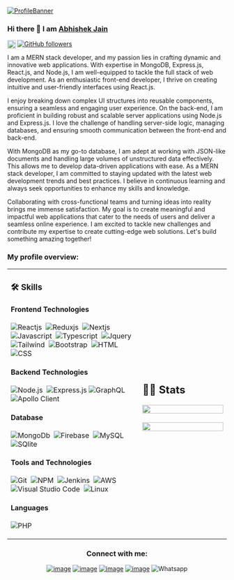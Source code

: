 [![ProfileBanner](https://media.licdn.com/dms/image/D4D16AQE24PIXJOQMuA/profile-displaybackgroundimage-shrink_350_1400/0/1688494253706?e=1701907200&v=beta&t=5tnYHgEpH4pSdaEk6DAqeEhg8DkE322bgt7PskmH3_U)](https://Davekibh.github.io)

### Hi there 👋 I am [Abhishek Jain](https://erabhishek17jain.netlify.app/)

<a href="https://www.linkedin.com/in/erabhishek17jain/">
  <img align="left" alt="Apurv's LinkdeIN" height="20px" src="https://cdn.jsdelivr.net/npm/simple-icons@v3/icons/linkedin.svg" />
</a>

[![GitHub followers](https://img.shields.io/github/followers/erabhishek17jain.svg?style=social&label=Followers)](https://github.com/erabhishek17jain?tab=followers)<br />

<div>
 <p>
I am a MERN stack developer, and my passion lies in crafting dynamic and innovative web applications. With expertise in MongoDB, Express.js, React.js, and Node.js, I am well-equipped to tackle the full stack of web development. As an enthusiastic front-end developer, I thrive on creating intuitive and user-friendly interfaces using React.js.

I enjoy breaking down complex UI structures into reusable components, ensuring a seamless and engaging user experience. On the back-end, I am proficient in building robust and scalable server applications using Node.js and Express.js. I love the challenge of handling server-side logic, managing databases, and ensuring smooth communication between the front-end and back-end.

With MongoDB as my go-to database, I am adept at working with JSON-like documents and handling large volumes of unstructured data effectively. This allows me to develop data-driven applications with ease. As a MERN stack developer, I am committed to staying updated with the latest web development trends and best practices. I believe in continuous learning and always seek opportunities to enhance my skills and knowledge.

Collaborating with cross-functional teams and turning ideas into reality brings me immense satisfaction. My goal is to create meaningful and impactful web applications that cater to the needs of users and deliver a seamless online experience. I am excited to tackle new challenges and contribute my expertise to create cutting-edge web solutions. Let's build something amazing together!

</h4>
</div>

### My profile overview:

<table width="100%" >
 <tr>
    <td width="60%">
     
### 🛠️ Skills

#### Frontend Technologies

![Reactjs](https://img.shields.io/badge/React-white?&logo=react&logoColor=black)&nbsp;
![Reduxjs](https://img.shields.io/badge/Redux-white?style=flat&logo=redux&logoColor=black)&nbsp;
![Nextjs](https://img.shields.io/badge/Next.js-white?style=flat&logo=Next.js&logoColor=black)&nbsp;
![Javascript](https://img.shields.io/badge/JavaScript-white?style=flat&logo=javascript&logoColor=black)&nbsp;
![Typescript](https://img.shields.io/badge/TypeScript-white?style=flat&logo=typescript&logoColor=black)&nbsp;
![Jquery](https://img.shields.io/badge/jQuery-white?style=flat&logo=jquery&logoColor=black)&nbsp;
![Tailwind](https://img.shields.io/badge/Tailwind-white?style=flat&logo=Tailwind+CSS&logoColor=black)&nbsp;
![Bootstrap](https://img.shields.io/badge/-Bootstrap-white?style=flat&logo=bootstrap&logoColor=black)&nbsp;
![HTML](https://img.shields.io/badge/-HTML-white?style=flat&logo=HTML5&logoColor=black)&nbsp;
![CSS](https://img.shields.io/badge/-CSS-white?style=flat&logo=CSS3&logoColor=black)&nbsp;

#### Backend Technologies
![Node.js](https://img.shields.io/badge/-Node.js-white?style=flat&logo=node.js&logoColor=black)&nbsp;
![Express.js](https://img.shields.io/badge/express-white?style=flat&logo=express&logoColor=black)
![GraphQL](https://img.shields.io/badge/GraphQL-white?style=flat&logo=GraphQL&logoColor=black)
![Apollo Client](https://img.shields.io/badge/ApolloClient-white?style=flat&logo=Apollo+GraphQL&logoColor=black)

#### Database

![MongoDb](https://img.shields.io/badge/MongoDb-white?style=flat&logo=mongodb&logoColor=black)&nbsp;
![Firebase](https://img.shields.io/badge/-Firebase-white?style=flat&logo=firebase&logoColor=black)&nbsp;
![MySQL](https://img.shields.io/badge/MySQL-white?style=flat&logo=mysql&logoColor=black)&nbsp;
![SQlite](https://img.shields.io/badge/-SQlite-white?style=flat&logo=sqlite&logoColor=black)&nbsp;

#### Tools and Technologies

![Git](https://img.shields.io/badge/-Git-white?style=flat&logo=git&logoColor=black)&nbsp;
![NPM](https://img.shields.io/badge/npm-white?style=flat&logo=npm&logoColor=black)&nbsp;
![Jenkins](https://img.shields.io/badge/Jenkins-white?style=flat&logo=jenkins&logoColor=black)&nbsp;
![AWS](https://img.shields.io/badge/Amazon_AWS-white?style=flat&logo=amazon-aws&logoColor=black)&nbsp;
![Visual Studio Code](https://img.shields.io/badge/-Visual%20Studio%20Code-white?style=flat&logo=visual-studio-code&logoColor=black)&nbsp;
![Linux](https://img.shields.io/badge/Linux-white?style=flat&logo=linux&logoColor=black)&nbsp;

#### Languages
![PHP](https://img.shields.io/badge/PHP-white?style=flat&logo=PHP&logoColor=black)&nbsp;

</td>
    <td>
  
## 📄📜 Stats

<p align="center">
  <img width="100%" src="https://github-readme-stats.vercel.app/api?username=erabhishek17jain&theme=algolia&show_icons=true&bg_color=transparent&title_color=navy&text_color=black" />
 </br>
 </br>
  <img width="100%" src="https://github-readme-stats.vercel.app/api/top-langs/?username=erabhishek17jain&exclude_repo=Portfolio,HomePal&langs_count=7&layout=compact&bg_color=transparent" />
</p>
     
  </td>
 </tr>
</table>

<h3 align="center">Connect with me:</h3>
<div align="center">

[![image](https://img.shields.io/badge/LinkedIn-0077B5?style=for-the-badge&logo=linkedin&logoColor=white)](https://www.linkedin.com/in/erabhishek17jain/)
[![image](https://img.shields.io/badge/Instagram-E4405F?style=for-the-badge&logo=instagram&logoColor=white)](https://www.instagram.com/erabhishek17jain/)
[![image](https://img.shields.io/badge/Twitter-1DA1F2?style=for-the-badge&logo=twitter&logoColor=white)](https://twitter.com/erabhishek17jain)
[![image](https://img.shields.io/badge/Gmail-D14836?style=for-the-badge&logo=gmail&logoColor=white)](mailto:erabhishek17jain@gmail.com)
![Whatsapp](https://img.shields.io/badge/WhatsApp-25D366?style=for-the-badge&logo=whatsapp&logoColor=white)
</div>
